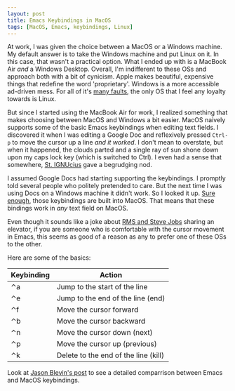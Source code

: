 ```yaml
---
layout: post
title: Emacs Keybindings in MacOS
tags: [MacOS, Emacs, keybindings, Linux]
---
```

At work, I was given the choice between a MacOS or a Windows machine. My default answer is to
take the Windows machine and put Linux on it. In this case, that wasn't a practical option.
What I ended up with is a MacBook Air *and* a Windows Desktop. Overall, I'm indifferent to
these OSs and approach both with a bit of cynicism. Apple makes beautiful, expensive things
that redefine the word 'proprietary'. Windows is a more accessible ad-driven mess. For all
of it's [many faults](https://www.youtube.com/watch?v=WipM3SAYqK4), the only OS that I feel
any loyalty towards is Linux.

But since I started using the MacBook Air for work, I realized something that makes choosing
between MacOS and Windows a bit easier. MacOS naively supports some of the basic Emacs
keybindings when editing text fields. I discovered it when I was editing a Google Doc and
reflexively pressed `Ctrl-p` to move the cursor up a line *and it worked*. I don't mean to
overstate, but when it happened, the clouds parted and a single ray of sun shone down upon
my caps lock key (which is switched to Ctrl). I even had a sense that somewhere,
[St. IGNUcius](https://stallman.org/saint.html) gave a begrudging nod.

I assumed Google Docs had starting supporting the keybindings. I promptly told several people
who politely pretended to care. But the next time I was using Docs on a Windows machine it
didn't work. So I looked it up. [Sure enough](https://jblevins.org/log/kbd), those keybindings
are built into MacOS. That means that these bindings work in *any* text field on MacOS.

Even though it sounds like a joke about [RMS and Steve Jobs](https://features.slashdot.org/story/13/01/06/163248/richard-stallman-answers-your-questions)
sharing an elevator, if you are someone who is comfortable with the cursor movement in Emacs,
this seems as good of a reason as any to prefer one of these OSs to the other.

Here are some of the basics:

|Keybinding |Action |
|--------|-------|
|⌃a |Jump to the start of the line |
|⌃e |Jump to the end of the line (end)|
|⌃f |Move the cursor forward |
|⌃b |Move the cursor backward |
|⌃n |Move the cursor down (next)|
|⌃p |Move the cursor up (previous)|
|⌃k |Delete to the end of the line (kill)|

Look at [Jason Blevin's post](https://jblevins.org/log/kbd) to see a detailed comparrison between
Emacs and MacOS keybindings.